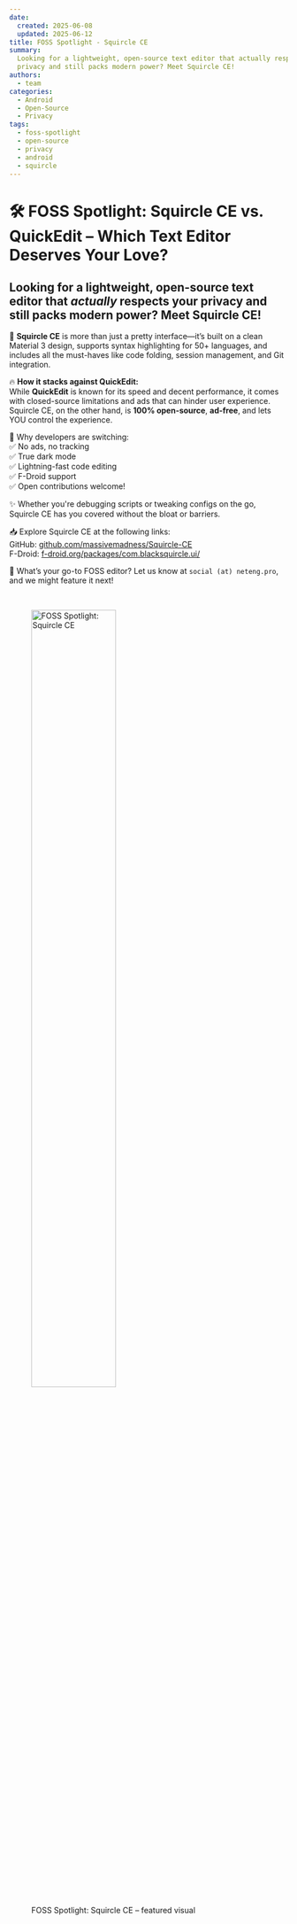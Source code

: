 ```yaml
---
date:
  created: 2025-06-08
  updated: 2025-06-12
title: FOSS Spotlight - Squircle CE
summary:
  Looking for a lightweight, open-source text editor that actually respects your
  privacy and still packs modern power? Meet Squircle CE!
authors:
  - team
categories:
  - Android
  - Open-Source
  - Privacy
tags:
  - foss-spotlight
  - open-source
  - privacy
  - android
  - squircle
---
```


# 🛠 FOSS Spotlight: Squircle CE vs. QuickEdit – Which Text Editor Deserves Your Love?

<!-- markdownlint-disable MD026 -->

## Looking for a lightweight, open-source text editor that _actually_ respects your privacy and still packs modern power? Meet **Squircle CE**!

<!-- markdownlint-enable MD026 -->

🚀 **Squircle CE** is more than just a pretty interface—it’s built on a clean
Material 3 design, supports syntax highlighting for 50+ languages, and includes
all the must-haves like code folding, session management, and Git integration.

<!-- more -->

🔥 **How it stacks against QuickEdit:**  
While **QuickEdit** is known for its speed and decent performance, it comes with
closed-source limitations and ads that can hinder user experience. Squircle CE,
on the other hand, is **100% open-source**, **ad-free**, and lets YOU control
the experience.

💬 Why developers are switching:  
✅ No ads, no tracking  
✅ True dark mode  
✅ Lightning-fast code editing  
✅ F-Droid support  
✅ Open contributions welcome!

✨ Whether you're debugging scripts or tweaking configs on the go, Squircle CE
has you covered without the bloat or barriers.

📥 Explore Squircle CE at the following links:  
GitHub: [github.com/massivemadness/Squircle-CE](https://github.com/massivemadness/Squircle-CE)  
F-Droid:
[f-droid.org/packages/com.blacksquircle.ui/](https://f-droid.org/packages/com.blacksquircle.ui/)

🧠 What’s your go-to FOSS editor? Let us know at `social (at) neteng.pro`, and
we might feature it next!

&nbsp;

<figure class="poster-figure">
  <picture>
  <source srcset="/img/squircle-promo.webp" type="image/webp" />
  <img src="/img/squircle-promo.png" alt="FOSS Spotlight: Squircle CE" style="width: 60%; height: 60%">
  <figcaption>
  FOSS Spotlight: Squircle CE – featured visual
  </figcaption>
</figure>

<!-- cspell:ignore massivemadness blacksquircle -->
